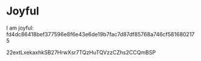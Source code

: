 # Joyful

I am joyful: fd4dc86418bef377596e8f6e43e6de19b7fac7d87df85768a746cf5816802175


22extLxekaxhkSB27HrwXsr7TQzHuTQVzzCZhs2CCQmBSP